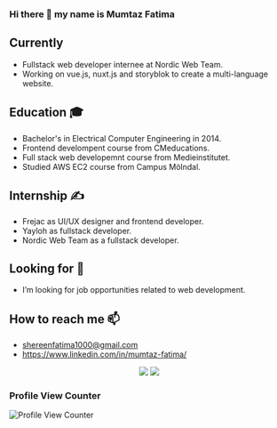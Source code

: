 ### Hi there 👋 my name is Mumtaz Fatima  
## Currently
- Fullstack web developer internee at Nordic Web Team. 
- Working on vue.js, nuxt.js and storyblok to create a multi-language website.

## Education 🎓
-  Bachelor's in Electrical Computer Engineering in 2014.
- Frontend develompent course from CMeducations.
- Full stack web developemnt course from Medieinstitutet. 
- Studied AWS EC2 course from Campus Mölndal.
## Internship ✍ 
- Frejac as UI/UX designer and frontend developer.
- Yayloh as fullstack developer.
- Nordic Web Team as a fullstack developer.

## Looking for 🔭
-  I’m looking for job opportunities related to web development.

## How to reach me 📫
  - shereenfatima1000@gmail.com
  - https://www.linkedin.com/in/mumtaz-fatima/
 <p>
  <a href="mailto:shereenfatima1000@gmail.com">
    <i class="fa fa-envelope"></i>
  </a>
  <a href="https://www.linkedin.com/in/mumtaz-fatima" target="_blank">
    <i class="fa fa-linkedin-square"></i>
  </a>
 </p>

<p align="center" vertical-align="middle">
  <img src="https://github-readme-stats.vercel.app/api?username=mumtaz1000&show_icons=true&theme=tokyonight">
  <img src="https://github-readme-stats.vercel.app/api/top-langs/?username=mumtaz1000&show_icons=true&theme=tokyonight&layout=compact">
</p>

### Profile View Counter
![Profile View Counter](https://komarev.com/ghpvc/?username=mumtaz1000)




